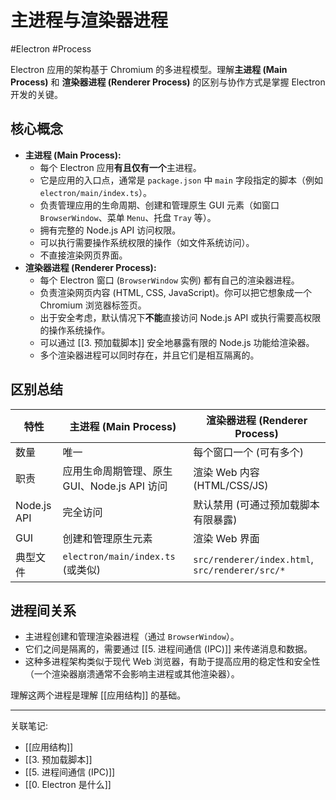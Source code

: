 # 主进程与渲染器进程

#Electron #Process

Electron 应用的架构基于 Chromium 的多进程模型。理解**主进程 (Main Process)** 和 **渲染器进程 (Renderer Process)** 的区别与协作方式是掌握 Electron 开发的关键。

## 核心概念

-   **主进程 (Main Process):**
    -   每个 Electron 应用**有且仅有一个**主进程。
    -   它是应用的入口点，通常是 `package.json` 中 `main` 字段指定的脚本（例如 `electron/main/index.ts`）。
    -   负责管理应用的生命周期、创建和管理原生 GUI 元素（如窗口 `BrowserWindow`、菜单 `Menu`、托盘 `Tray` 等）。
    -   拥有完整的 Node.js API 访问权限。
    -   可以执行需要操作系统权限的操作（如文件系统访问）。
    -   不直接渲染网页界面。
-   **渲染器进程 (Renderer Process):**
    -   每个 Electron 窗口 (`BrowserWindow` 实例) 都有自己的渲染器进程。
    -   负责渲染网页内容 (HTML, CSS, JavaScript)。你可以把它想象成一个 Chromium 浏览器标签页。
    -   出于安全考虑，默认情况下**不能**直接访问 Node.js API 或执行需要高权限的操作系统操作。
    -   可以通过 [[3. 预加载脚本]] 安全地暴露有限的 Node.js 功能给渲染器。
    -   多个渲染器进程可以同时存在，并且它们是相互隔离的。

## 区别总结

| 特性         | 主进程 (Main Process)                     | 渲染器进程 (Renderer Process)                   |
| ------------ | ----------------------------------------- | --------------------------------------------- |
| 数量         | 唯一                                      | 每个窗口一个 (可有多个)                       |
| 职责         | 应用生命周期管理、原生 GUI、Node.js API 访问 | 渲染 Web 内容 (HTML/CSS/JS)                   |
| Node.js API  | 完全访问                                  | 默认禁用 (可通过预加载脚本有限暴露)           |
| GUI          | 创建和管理原生元素                        | 渲染 Web 界面                                 |
| 典型文件     | `electron/main/index.ts` (或类似)         | `src/renderer/index.html`, `src/renderer/src/*` |

## 进程间关系

-   主进程创建和管理渲染器进程（通过 `BrowserWindow`）。
-   它们之间是隔离的，需要通过 [[5. 进程间通信 (IPC)]] 来传递消息和数据。
-   这种多进程架构类似于现代 Web 浏览器，有助于提高应用的稳定性和安全性（一个渲染器崩溃通常不会影响主进程或其他渲染器）。

理解这两个进程是理解 [[应用结构]] 的基础。

---

关联笔记:
- [[应用结构]]
- [[3. 预加载脚本]]
- [[5. 进程间通信 (IPC)]]
- [[0. Electron 是什么]]